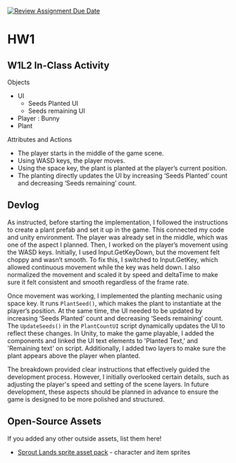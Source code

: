 [![Review Assignment Due Date](https://classroom.github.com/assets/deadline-readme-button-22041afd0340ce965d47ae6ef1cefeee28c7c493a6346c4f15d667ab976d596c.svg)](https://classroom.github.com/a/MjLLqDcN)
# HW1
## W1L2 In-Class Activity

Objects
- UI
  - Seeds Planted UI
  - Seeds remaining UI
- Player : Bunny
- Plant

Attributes and Actions
- The player starts in the middle of the game scene.
- Using WASD keys, the player moves.
- Using the space key, the plant is planted at the player’s current position.
- The planting directly updates the UI by increasing ‘Seeds Planted’ count and decreasing ‘Seeds remaining’ count.

## Devlog

As instructed, before starting the implementation, I followed the instructions to create a plant prefab and set it up in the game. This connected my code and unity environment. The player was already set in the middle, which was one of the aspect I planned. Then, I worked on the player’s movement using the WASD keys. Initially, I used Input.GetKeyDown, but the movement felt choppy and wasn’t smooth. To fix this, I switched to Input.GetKey, which allowed continuous movement while the key was held down. I also normalized the movement and scaled it by speed and deltaTime to make sure it felt consistent and smooth regardless of the frame rate.

Once movement was working, I implemented the planting mechanic using space key. It runs `PlantSeed()`, which makes the plant to instantiate at the player’s position. At the same time, the UI needed to be updated by increasing ‘Seeds Planted’ count and decreasing ‘Seeds remaining’ count. The `UpdateSeeds()` in the `PlantCountUI` script dynamically updates the UI to reflect these changes. In Unity, to make the game playable, I added the components and linked the UI text elements to 'Planted Text,' and 'Remaining text' on script. Additionally, I added two layers to make sure the plant appears above the player when planted.

The breakdown provided clear instructions that effectively guided the development process. However, I initially overlooked certain details, such as adjusting the player's speed and setting of the scene layers. In future development, these aspects should be planned in advance to ensure the game is designed to be more polished and structured.


## Open-Source Assets
If you added any other outside assets, list them here!
- [Sprout Lands sprite asset pack](https://cupnooble.itch.io/sprout-lands-asset-pack) - character and item sprites
